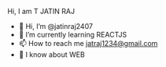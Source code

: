 Hi, I am T JATIN RAJ

- 👋 Hi, I’m @jatinraj2407
- 🌱 I’m currently learning REACTJS
- 📫 How to reach me jatraj1234@gmail.com
- 💬 I know about WEB 


<!---
jatinraj2407/jatinraj2407 is a ✨ special ✨ repository because its `README.md` (this file) appears on your GitHub profile.
You can click the Preview link to take a look at your changes.
--->
